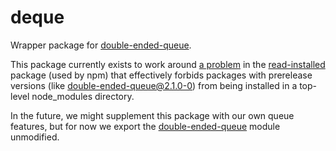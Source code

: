 # deque

Wrapper package for [double-ended-queue](https://www.npmjs.com/package/double-ended-queue).

This package currently exists to work around [a
problem](https://github.com/npm/read-installed/issues/40) in the
[read-installed](https://github.com/npm/read-installed/) package (used by
npm) that effectively forbids packages with prerelease versions (like
double-ended-queue@2.1.0-0) from being installed in a top-level
node_modules directory.

In the future, we might supplement this package with our own queue
features, but for now we export the
[double-ended-queue](https://www.npmjs.com/package/double-ended-queue)
module unmodified.
